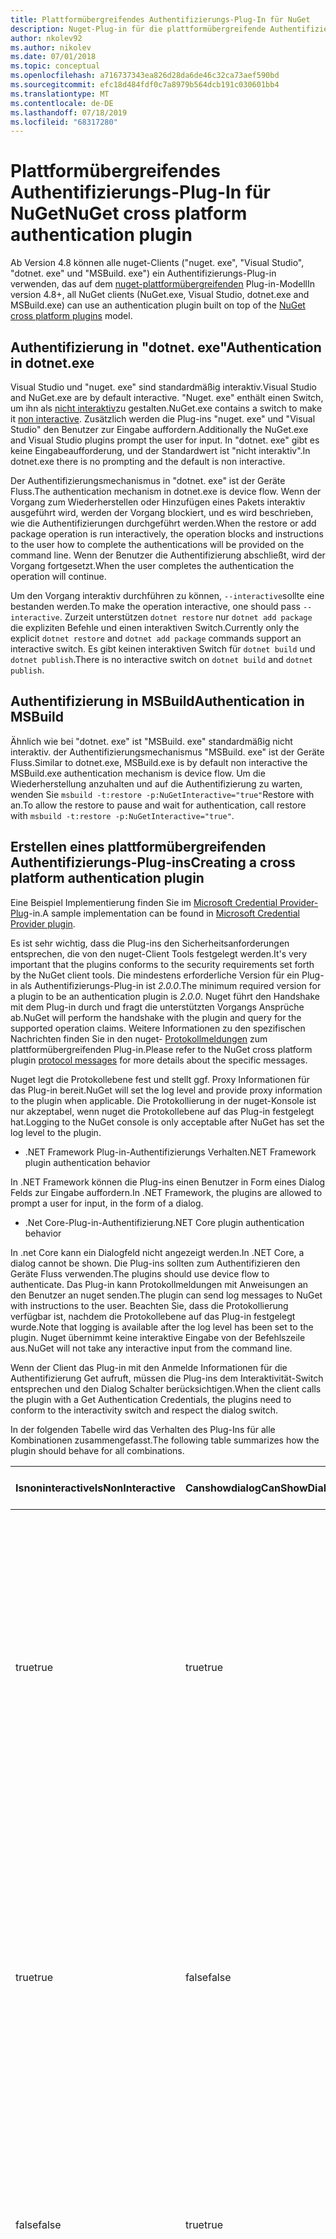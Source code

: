 ```yaml
---
title: Plattformübergreifendes Authentifizierungs-Plug-In für NuGet
description: Nuget-Plug-in für die plattformübergreifende Authentifizierung für nuget. exe, dotnet. exe, MSBuild. exe und Visual Studio
author: nkolev92
ms.author: nikolev
ms.date: 07/01/2018
ms.topic: conceptual
ms.openlocfilehash: a716737343ea826d28da6de46c32ca73aef590bd
ms.sourcegitcommit: efc18d484fdf0c7a8979b564dcb191c030601bb4
ms.translationtype: MT
ms.contentlocale: de-DE
ms.lasthandoff: 07/18/2019
ms.locfileid: "68317280"
---
```

# <a name="nuget-cross-platform-authentication-plugin"></a><span data-ttu-id="ba7b6-103">Plattformübergreifendes Authentifizierungs-Plug-In für NuGet</span><span class="sxs-lookup"><span data-stu-id="ba7b6-103">NuGet cross platform authentication plugin</span></span>

<span data-ttu-id="ba7b6-104">Ab Version 4.8 können alle nuget-Clients ("nuget. exe", "Visual Studio", "dotnet. exe" und "MSBuild. exe") ein Authentifizierungs-Plug-in verwenden, das auf dem [nuget-plattformübergreifenden](NuGet-Cross-Platform-Plugins.md) Plug-in-Modell</span><span class="sxs-lookup"><span data-stu-id="ba7b6-104">In version 4.8+, all NuGet clients (NuGet.exe, Visual Studio, dotnet.exe and MSBuild.exe) can use an authentication plugin built on top of the [NuGet cross platform plugins](NuGet-Cross-Platform-Plugins.md) model.</span></span>

## <a name="authentication-in-dotnetexe"></a><span data-ttu-id="ba7b6-105">Authentifizierung in "dotnet. exe"</span><span class="sxs-lookup"><span data-stu-id="ba7b6-105">Authentication in dotnet.exe</span></span>

<span data-ttu-id="ba7b6-106">Visual Studio und "nuget. exe" sind standardmäßig interaktiv.</span><span class="sxs-lookup"><span data-stu-id="ba7b6-106">Visual Studio and NuGet.exe are by default interactive.</span></span> <span data-ttu-id="ba7b6-107">"Nuget. exe" enthält einen Switch, um ihn als [nicht interaktiv](../nuget-exe-CLI-Reference.md)zu gestalten.</span><span class="sxs-lookup"><span data-stu-id="ba7b6-107">NuGet.exe contains a switch to make it [non interactive](../nuget-exe-CLI-Reference.md).</span></span>
<span data-ttu-id="ba7b6-108">Zusätzlich werden die Plug-ins "nuget. exe" und "Visual Studio" den Benutzer zur Eingabe auffordern.</span><span class="sxs-lookup"><span data-stu-id="ba7b6-108">Additionally the NuGet.exe and Visual Studio plugins prompt the user for input.</span></span>
<span data-ttu-id="ba7b6-109">In "dotnet. exe" gibt es keine Eingabeaufforderung, und der Standardwert ist "nicht interaktiv".</span><span class="sxs-lookup"><span data-stu-id="ba7b6-109">In dotnet.exe there is no prompting and the default is non interactive.</span></span>

<span data-ttu-id="ba7b6-110">Der Authentifizierungsmechanismus in "dotnet. exe" ist der Geräte Fluss.</span><span class="sxs-lookup"><span data-stu-id="ba7b6-110">The authentication mechanism in dotnet.exe is device flow.</span></span> <span data-ttu-id="ba7b6-111">Wenn der Vorgang zum Wiederherstellen oder Hinzufügen eines Pakets interaktiv ausgeführt wird, werden der Vorgang blockiert, und es wird beschrieben, wie die Authentifizierungen durchgeführt werden.</span><span class="sxs-lookup"><span data-stu-id="ba7b6-111">When the restore or add package operation is run interactively, the operation blocks and instructions to the user how to complete the authentications will be provided on the command line.</span></span>
<span data-ttu-id="ba7b6-112">Wenn der Benutzer die Authentifizierung abschließt, wird der Vorgang fortgesetzt.</span><span class="sxs-lookup"><span data-stu-id="ba7b6-112">When the user completes the authentication the operation will continue.</span></span>

<span data-ttu-id="ba7b6-113">Um den Vorgang interaktiv durchführen zu können, `--interactive`sollte eine bestanden werden.</span><span class="sxs-lookup"><span data-stu-id="ba7b6-113">To make the operation interactive, one should pass `--interactive`.</span></span>
<span data-ttu-id="ba7b6-114">Zurzeit unterstützen `dotnet restore` nur `dotnet add package` die expliziten Befehle und einen interaktiven Switch.</span><span class="sxs-lookup"><span data-stu-id="ba7b6-114">Currently only the explicit `dotnet restore` and `dotnet add package` commands support an interactive switch.</span></span>
<span data-ttu-id="ba7b6-115">Es gibt keinen interaktiven Switch für `dotnet build` und `dotnet publish`.</span><span class="sxs-lookup"><span data-stu-id="ba7b6-115">There is no interactive switch on `dotnet build` and `dotnet publish`.</span></span>

## <a name="authentication-in-msbuild"></a><span data-ttu-id="ba7b6-116">Authentifizierung in MSBuild</span><span class="sxs-lookup"><span data-stu-id="ba7b6-116">Authentication in MSBuild</span></span>

<span data-ttu-id="ba7b6-117">Ähnlich wie bei "dotnet. exe" ist "MSBuild. exe" standardmäßig nicht interaktiv. der Authentifizierungsmechanismus "MSBuild. exe" ist der Geräte Fluss.</span><span class="sxs-lookup"><span data-stu-id="ba7b6-117">Similar to dotnet.exe, MSBuild.exe is by default non interactive the MSBuild.exe authentication mechanism is device flow.</span></span>
<span data-ttu-id="ba7b6-118">Um die Wiederherstellung anzuhalten und auf die Authentifizierung zu warten, wenden Sie `msbuild -t:restore -p:NuGetInteractive="true"`Restore with an.</span><span class="sxs-lookup"><span data-stu-id="ba7b6-118">To allow the restore to pause and wait for authentication, call restore with `msbuild -t:restore -p:NuGetInteractive="true"`.</span></span>

## <a name="creating-a-cross-platform-authentication-plugin"></a><span data-ttu-id="ba7b6-119">Erstellen eines plattformübergreifenden Authentifizierungs-Plug-ins</span><span class="sxs-lookup"><span data-stu-id="ba7b6-119">Creating a cross platform authentication plugin</span></span>

<span data-ttu-id="ba7b6-120">Eine Beispiel Implementierung finden Sie im [Microsoft Credential Provider-Plug](https://github.com/Microsoft/artifacts-credprovider)-in.</span><span class="sxs-lookup"><span data-stu-id="ba7b6-120">A sample implementation can be found in [Microsoft Credential Provider plugin](https://github.com/Microsoft/artifacts-credprovider).</span></span>

<span data-ttu-id="ba7b6-121">Es ist sehr wichtig, dass die Plug-ins den Sicherheitsanforderungen entsprechen, die von den nuget-Client Tools festgelegt werden.</span><span class="sxs-lookup"><span data-stu-id="ba7b6-121">It's very important that the plugins conforms to the security requirements set forth by the NuGet client tools.</span></span>
<span data-ttu-id="ba7b6-122">Die mindestens erforderliche Version für ein Plug-in als Authentifizierungs-Plug-in ist *2.0.0*.</span><span class="sxs-lookup"><span data-stu-id="ba7b6-122">The minimum required version for a plugin to be an authentication plugin is *2.0.0*.</span></span>
<span data-ttu-id="ba7b6-123">Nuget führt den Handshake mit dem Plug-in durch und fragt die unterstützten Vorgangs Ansprüche ab.</span><span class="sxs-lookup"><span data-stu-id="ba7b6-123">NuGet will perform the handshake with the plugin and query for the supported operation claims.</span></span>
<span data-ttu-id="ba7b6-124">Weitere Informationen zu den spezifischen Nachrichten finden Sie in den nuget- [Protokollmeldungen](NuGet-Cross-Platform-Plugins.md#protocol-messages-index) zum plattformübergreifenden Plug-in.</span><span class="sxs-lookup"><span data-stu-id="ba7b6-124">Please refer to the NuGet cross platform plugin [protocol messages](NuGet-Cross-Platform-Plugins.md#protocol-messages-index) for more details about the specific messages.</span></span>

<span data-ttu-id="ba7b6-125">Nuget legt die Protokollebene fest und stellt ggf. Proxy Informationen für das Plug-in bereit.</span><span class="sxs-lookup"><span data-stu-id="ba7b6-125">NuGet will set the log level and provide proxy information to the plugin when applicable.</span></span>
<span data-ttu-id="ba7b6-126">Die Protokollierung in der nuget-Konsole ist nur akzeptabel, wenn nuget die Protokollebene auf das Plug-in festgelegt hat.</span><span class="sxs-lookup"><span data-stu-id="ba7b6-126">Logging to the NuGet console is only acceptable after NuGet has set the log level to the plugin.</span></span>

- <span data-ttu-id="ba7b6-127">.NET Framework Plug-in-Authentifizierungs Verhalten</span><span class="sxs-lookup"><span data-stu-id="ba7b6-127">.NET Framework plugin authentication behavior</span></span>

<span data-ttu-id="ba7b6-128">In .NET Framework können die Plug-ins einen Benutzer in Form eines Dialog Felds zur Eingabe auffordern.</span><span class="sxs-lookup"><span data-stu-id="ba7b6-128">In .NET Framework, the plugins are allowed to prompt a user for input, in the form of a dialog.</span></span>

- <span data-ttu-id="ba7b6-129">.Net Core-Plug-in-Authentifizierung</span><span class="sxs-lookup"><span data-stu-id="ba7b6-129">.NET Core plugin authentication behavior</span></span>

<span data-ttu-id="ba7b6-130">In .net Core kann ein Dialogfeld nicht angezeigt werden.</span><span class="sxs-lookup"><span data-stu-id="ba7b6-130">In .NET Core, a dialog cannot be shown.</span></span> <span data-ttu-id="ba7b6-131">Die Plug-ins sollten zum Authentifizieren den Geräte Fluss verwenden.</span><span class="sxs-lookup"><span data-stu-id="ba7b6-131">The plugins should use device flow to authenticate.</span></span>
<span data-ttu-id="ba7b6-132">Das Plug-in kann Protokollmeldungen mit Anweisungen an den Benutzer an nuget senden.</span><span class="sxs-lookup"><span data-stu-id="ba7b6-132">The plugin can send log messages to NuGet with instructions to the user.</span></span>
<span data-ttu-id="ba7b6-133">Beachten Sie, dass die Protokollierung verfügbar ist, nachdem die Protokollebene auf das Plug-in festgelegt wurde.</span><span class="sxs-lookup"><span data-stu-id="ba7b6-133">Note that logging is available after the log level has been set to the plugin.</span></span>
<span data-ttu-id="ba7b6-134">Nuget übernimmt keine interaktive Eingabe von der Befehlszeile aus.</span><span class="sxs-lookup"><span data-stu-id="ba7b6-134">NuGet will not take any interactive input from the command line.</span></span>

<span data-ttu-id="ba7b6-135">Wenn der Client das Plug-in mit den Anmelde Informationen für die Authentifizierung Get aufruft, müssen die Plug-ins dem Interaktivität-Switch entsprechen und den Dialog Schalter berücksichtigen.</span><span class="sxs-lookup"><span data-stu-id="ba7b6-135">When the client calls the plugin with a Get Authentication Credentials, the plugins need to conform to the interactivity switch and respect the dialog switch.</span></span> 

<span data-ttu-id="ba7b6-136">In der folgenden Tabelle wird das Verhalten des Plug-Ins für alle Kombinationen zusammengefasst.</span><span class="sxs-lookup"><span data-stu-id="ba7b6-136">The following table summarizes how the plugin should behave for all combinations.</span></span>

| <span data-ttu-id="ba7b6-137">Isnoninteractive</span><span class="sxs-lookup"><span data-stu-id="ba7b6-137">IsNonInteractive</span></span> | <span data-ttu-id="ba7b6-138">Canshowdialog</span><span class="sxs-lookup"><span data-stu-id="ba7b6-138">CanShowDialog</span></span> | <span data-ttu-id="ba7b6-139">Plugin-Verhalten</span><span class="sxs-lookup"><span data-stu-id="ba7b6-139">Plugin behavior</span></span> |
| ---------------- | ------------- | --------------- |
| <span data-ttu-id="ba7b6-140">true</span><span class="sxs-lookup"><span data-stu-id="ba7b6-140">true</span></span> | <span data-ttu-id="ba7b6-141">true</span><span class="sxs-lookup"><span data-stu-id="ba7b6-141">true</span></span> | <span data-ttu-id="ba7b6-142">Der Schalter isnoninteractive hat Vorrang vor dem Dialogfeld Switch.</span><span class="sxs-lookup"><span data-stu-id="ba7b6-142">The IsNonInteractive switch takes precedence over the dialog switch.</span></span> <span data-ttu-id="ba7b6-143">Das Plug-in ist nicht berechtigt, ein Dialogfeld zu öffnen.</span><span class="sxs-lookup"><span data-stu-id="ba7b6-143">The plugin is not allowed to pop a dialog.</span></span> <span data-ttu-id="ba7b6-144">Diese Kombination gilt nur für .NET Framework-Plug-ins.</span><span class="sxs-lookup"><span data-stu-id="ba7b6-144">This combination is only valid for .NET Framework plugins</span></span> |
| <span data-ttu-id="ba7b6-145">true</span><span class="sxs-lookup"><span data-stu-id="ba7b6-145">true</span></span> | <span data-ttu-id="ba7b6-146">false</span><span class="sxs-lookup"><span data-stu-id="ba7b6-146">false</span></span> | <span data-ttu-id="ba7b6-147">Der Schalter isnoninteractive hat Vorrang vor dem Dialogfeld Switch.</span><span class="sxs-lookup"><span data-stu-id="ba7b6-147">The IsNonInteractive switch takes precedence over the dialog switch.</span></span> <span data-ttu-id="ba7b6-148">Das Plug-in darf nicht blockiert werden.</span><span class="sxs-lookup"><span data-stu-id="ba7b6-148">The plugin is not allowed to block.</span></span> <span data-ttu-id="ba7b6-149">Diese Kombination ist nur für .net Core-Plug-ins gültig.</span><span class="sxs-lookup"><span data-stu-id="ba7b6-149">This combination is only valid for .NET Core plugins</span></span> |
| <span data-ttu-id="ba7b6-150">false</span><span class="sxs-lookup"><span data-stu-id="ba7b6-150">false</span></span> | <span data-ttu-id="ba7b6-151">true</span><span class="sxs-lookup"><span data-stu-id="ba7b6-151">true</span></span> | <span data-ttu-id="ba7b6-152">Das Plug-in sollte ein Dialogfeld anzeigen.</span><span class="sxs-lookup"><span data-stu-id="ba7b6-152">The plugin should show a dialog.</span></span> <span data-ttu-id="ba7b6-153">Diese Kombination gilt nur für .NET Framework-Plug-ins.</span><span class="sxs-lookup"><span data-stu-id="ba7b6-153">This combination is only valid for .NET Framework plugins</span></span> |
| <span data-ttu-id="ba7b6-154">false</span><span class="sxs-lookup"><span data-stu-id="ba7b6-154">false</span></span> | <span data-ttu-id="ba7b6-155">false</span><span class="sxs-lookup"><span data-stu-id="ba7b6-155">false</span></span> | <span data-ttu-id="ba7b6-156">Das Plug-in sollte/kann ein Dialogfeld nicht anzeigen.</span><span class="sxs-lookup"><span data-stu-id="ba7b6-156">The plugin should/can not show a dialog.</span></span> <span data-ttu-id="ba7b6-157">Das Plug-in sollte mithilfe des Geräte Flusses authentifiziert werden, indem eine Anweisungs Nachricht über die Protokollierung protokolliert wird.</span><span class="sxs-lookup"><span data-stu-id="ba7b6-157">The plugin should use device flow to authenticate by logging an instruction message via the logger.</span></span> <span data-ttu-id="ba7b6-158">Diese Kombination ist nur für .net Core-Plug-ins gültig.</span><span class="sxs-lookup"><span data-stu-id="ba7b6-158">This combination is only valid for .NET Core plugins</span></span> |

<span data-ttu-id="ba7b6-159">Weitere Informationen finden Sie in den folgenden Spezifikationen, bevor Sie ein Plug-in schreiben.</span><span class="sxs-lookup"><span data-stu-id="ba7b6-159">Please refer to the following specs before writing a plugin.</span></span>

- [<span data-ttu-id="ba7b6-160">Plug-in für nuget-Paket</span><span class="sxs-lookup"><span data-stu-id="ba7b6-160">NuGet Package Download Plugin</span></span>](https://github.com/NuGet/Home/wiki/NuGet-Package-Download-Plugin)
- [<span data-ttu-id="ba7b6-161">Nuget-Plug-in für die nuget-Authentifizierung</span><span class="sxs-lookup"><span data-stu-id="ba7b6-161">NuGet cross plat authentication plugin</span></span>](https://github.com/NuGet/Home/wiki/NuGet-cross-plat-authentication-plugin)
